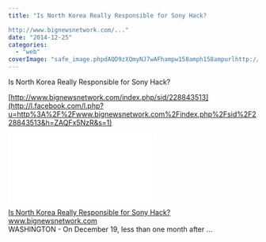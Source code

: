 ```yaml
---
title: "Is North Korea Really Responsible for Sony Hack?

http://www.bignewsnetwork.com/..."
date: "2014-12-25"
categories: 
  - "web"
coverImage: "safe_image.phpdAQD9zXQmyNJ7wAFhampw158amph158ampurlhttp://www.bignewsnetwork.com/photo_story/uni1419480033.jpg"
---
```


Is North Korea Really Responsible for Sony Hack?  
  
[http://www.bignewsnetwork.com/index.php/sid/228843513](http://l.facebook.com/l.php?u=http%3A%2F%2Fwww.bignewsnetwork.com%2Findex.php%2Fsid%2F228843513&h=ZAQFx5NzR&s=1)  
  
[![](images/safe_image.php?d=AQD9zXQmyNJ7wAFh&w=158&h=158&url=http%3A%2F%2Fwww.bignewsnetwork.com%2Fphoto_story%2Funi1419480033.jpg)](http://l.facebook.com/l.php?u=http%3A%2F%2Fwww.bignewsnetwork.com%2Findex.php%2Fsid%2F228843513&h=JAQFsfAVh&s=1)  
[Is North Korea Really Responsible for Sony Hack?](http://l.facebook.com/l.php?u=http%3A%2F%2Fwww.bignewsnetwork.com%2Findex.php%2Fsid%2F228843513%3Ffb_ref%3DDefault%26fb_source%3Dmessage&h=XAQEeg0VC&s=1)  
www.bignewsnetwork.com  
WASHINGTON - On December 19, less than one month after ...
